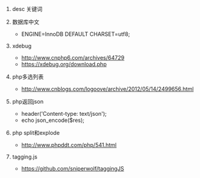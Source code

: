 1. desc 关键词
2. 数据库中文

	* ENGINE=InnoDB DEFAULT CHARSET=utf8;

3. xdebug
	
	* http://www.cnphp6.com/archives/64729
	* https://xdebug.org/download.php
	
4. php多选列表

	* http://www.cnblogs.com/logoove/archive/2012/05/14/2499656.html

5. php返回json

	* header('Content-type: text/json');
	* echo json_encode($res);

6. php split和explode

	* http://www.phpddt.com/php/541.html

7. tagging.js

	* https://github.com/sniperwolf/taggingJS